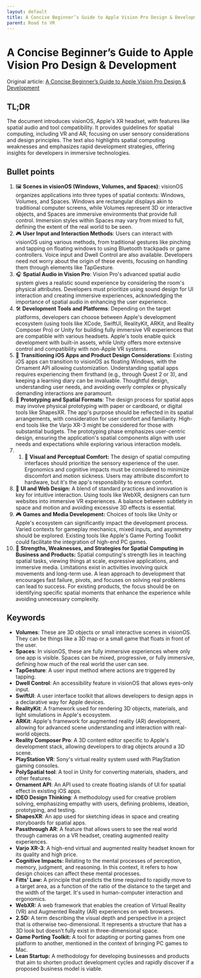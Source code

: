 ```yaml
---
layout: default
title: A Concise Beginner’s Guide to Apple Vision Pro Design & Development
parent: Road to VR
---
```


# A Concise Beginner’s Guide to Apple Vision Pro Design & Development
Original article: [A Concise Beginner’s Guide to Apple Vision Pro Design & Development](https://www.roadtovr.com/apple-vision-pro-design-development-beginner-guide-sterling-crispin/)

## TL;DR
The document introduces visionOS, Apple's XR headset, with features like spatial audio and tool compatibility. It provides guidelines for spatial computing, including VR and AR, focusing on user sensory considerations and design principles. The text also highlights spatial computing weaknesses and emphasizes rapid development strategies, offering insights for developers in immersive technologies.

## Bullet points
1. 🖼️ **Scenes in visionOS (Windows, Volumes, and Spaces)**: visionOS organizes applications into three types of spatial contexts: Windows, Volumes, and Spaces. Windows are rectangular displays akin to traditional computer screens, while Volumes represent 3D or interactive objects, and Spaces are immersive environments that provide full control. Immersion styles within Spaces may vary from mixed to full, defining the extent of the real world to be seen.
2. 🎮 **User Input and Interaction Methods**: Users can interact with visionOS using various methods, from traditional gestures like pinching and tapping on floating windows to using Bluetooth trackpads or game controllers. Voice input and Dwell Control are also available. Developers need not worry about the origin of these events, focusing on handling them through elements like TapGesture.
3. 🎧 **Spatial Audio in Vision Pro**: Vision Pro's advanced spatial audio system gives a realistic sound experience by considering the room's physical attributes. Developers must prioritize using sound design for UI interaction and creating immersive experiences, acknowledging the importance of spatial audio in enhancing the user experience.
4. 🛠️ **Development Tools and Platforms**: Depending on the target platforms, developers can choose between Apple's development ecosystem (using tools like XCode, SwiftUI, RealityKit, ARKit, and Reality Composer Pro) or Unity for building fully immersive VR experiences that are compatible with various headsets. Apple's tools enable quick development with built-in assets, while Unity offers more extensive control and compatibility with non-Apple VR systems.
5. 📲 **Transitioning iOS Apps and Product Design Considerations**: Existing iOS apps can transition to visionOS as floating Windows, with the Ornament API allowing customization. Understanding spatial apps requires experiencing them firsthand (e.g., through Quest 2 or 3), and keeping a learning diary can be invaluable. Thoughtful design, understanding user needs, and avoiding overly complex or physically demanding interactions are paramount.
6. 📐 **Prototyping and Spatial Formats**: The design process for spatial apps may involve physical prototyping with paper or cardboard, or digital tools like ShapesXR. The app's purpose should be reflected in its spatial arrangements, with consideration for user comfort and familiarity. High-end tools like the Varjo XR-3 might be considered for those with substantial budgets. The prototyping phase emphasizes user-centric design, ensuring the application's spatial components align with user needs and expectations while exploring various interaction models.
7. 1. 🧠 **Visual and Perceptual Comfort:** The design of spatial computing interfaces should prioritize the sensory experience of the user. Ergonomics and cognitive impacts must be considered to minimize discomfort and motion sickness. Users may attribute discomfort to hardware, but it's the app's responsibility to ensure comfort.
8. 🎨 **UI and Web Design:** A blend of standard practices and innovation is key for intuitive interaction. Using tools like WebXR, designers can turn websites into immersive VR experiences. A balance between subtlety in space and motion and avoiding excessive 3D effects is essential.
9. 🎮 **Games and Media Development:** Choices of tools like Unity or Apple's ecosystem can significantly impact the development process. Varied contexts for gameplay mechanics, mixed inputs, and asymmetry should be explored. Existing tools like Apple's Game Porting Toolkit could facilitate the integration of high-end PC games.
10. 🏢 **Strengths, Weaknesses, and Strategies for Spatial Computing in Business and Products:** Spatial computing's strength lies in teaching spatial tasks, viewing things at scale, expressive applications, and immersive media. Limitations exist in activities involving quick movements and long-term use. A lean approach to development that encourages fast failure, pivots, and focuses on solving real problems can lead to success. For existing products, the focus should be on identifying specific spatial moments that enhance the experience while avoiding unnecessary complexity.


## Keywords
- **Volumes**: These are 3D objects or small interactive scenes in visionOS. They can be things like a 3D map or a small game that floats in front of the user.
- **Spaces**: In visionOS, these are fully immersive experiences where only one app is visible. Spaces can be mixed, progressive, or fully immersive, defining how much of the real world the user can see.
- **TapGesture**: A user input method where actions are triggered by tapping.
- **Dwell Control**: An accessibility feature in visionOS that allows eyes-only input.
- **SwiftUI**: A user interface toolkit that allows developers to design apps in a declarative way for Apple devices.
- **RealityKit**: A framework used for rendering 3D objects, materials, and light simulations in Apple's ecosystem.
- **ARKit**: Apple's framework for augmented reality (AR) development, allowing for advanced scene understanding and interaction with real-world objects.
- **Reality Composer Pro**: A 3D content editor specific to Apple's development stack, allowing developers to drag objects around a 3D scene.
- **PlayStation VR**: Sony's virtual reality system used with PlayStation gaming consoles.
- **PolySpatial tool**: A tool in Unity for converting materials, shaders, and other features.
- **Ornament API**: An API used to create floating islands of UI for spatial effect in existing iOS apps.
- **IDEO Design Thinking**: A methodology used for creative problem solving, emphasizing empathy with users, defining problems, ideation, prototyping, and testing.
- **ShapesXR**: An app used for sketching ideas in space and creating storyboards for spatial apps.
- **Passthrough AR**: A feature that allows users to see the real world through cameras on a VR headset, creating augmented reality experiences.
- **Varjo XR-3**: A high-end virtual and augmented reality headset known for its quality and high price.
- **Cognitive Impacts:** Relating to the mental processes of perception, memory, judgment, and reasoning. In this context, it refers to how design choices can affect these mental processes.
- **Fitts' Law:** A principle that predicts the time required to rapidly move to a target area, as a function of the ratio of the distance to the target and the width of the target. It's used in human-computer interaction and ergonomics.
- **WebXR:** A web framework that enables the creation of Virtual Reality (VR) and Augmented Reality (AR) experiences on web browsers.
- **2.5D:** A term describing the visual depth and perspective in a project that is otherwise two-dimensional. It represents a structure that has a 3D look but doesn’t fully exist in three-dimensional space.
- **Game Porting Toolkit:** A tool for adapting or porting games from one platform to another, mentioned in the context of bringing PC games to Mac.
- **Lean Startup:** A methodology for developing businesses and products that aim to shorten product development cycles and rapidly discover if a proposed business model is viable.

